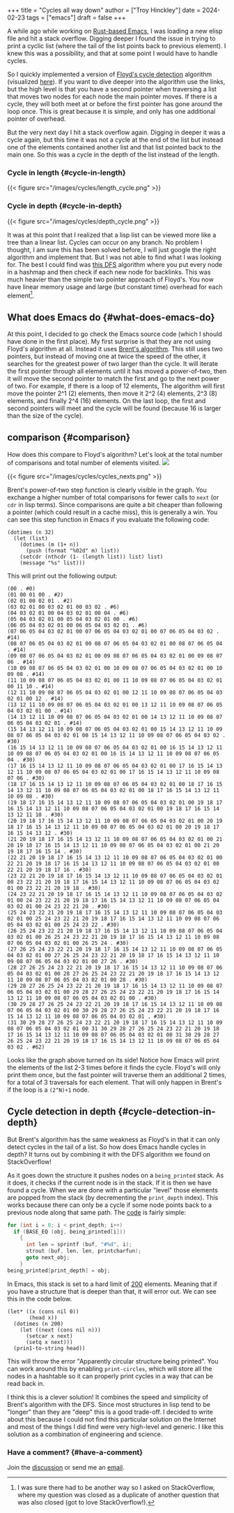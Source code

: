 +++
title = "Cycles all way down"
author = ["Troy Hinckley"]
date = 2024-02-23
tags = ["emacs"]
draft = false
+++

A while ago while working on [Rust-based Emacs](https://github.com/CeleritasCelery/rune), I was loading a new elisp file and hit a stack overflow. Digging deeper I found the issue in trying to print a cyclic list (where the tail of the list points back to previous element). I knew this was a possibility, and that at some point I would have to handle cycles.

So I quickly implemented a version of [Floyd's cycle detection](https://en.wikipedia.org/wiki/Cycle_detection#Floyd's_tortoise_and_hare) algorithm (visualized [here](https://visualgo.net/en/cyclefinding)). If you want to dive deeper into the algorithm use the links, but the high level is that you have a second pointer when traversing a list that moves two nodes for each node the main pointer moves. If there is a cycle, they will both meet at or before the first pointer has gone around the loop once. This is great because it is simple, and only has one additional pointer of overhead.

But the very next day I hit a stack overflow again. Digging in deeper it was a cycle again, but this time it was not a cycle at the end of the list but instead one of the elements contained another list and that list pointed back to the main one. So this was a cycle in the depth of the list instead of the length.


### Cycle in length {#cycle-in-length}

{{< figure src="/images/cycles/length_cycle.png" >}}


### Cycle in depth {#cycle-in-depth}

{{< figure src="/images/cycles/depth_cycle.png" >}}

It was at this point that I realized that a lisp list can be viewed more like a tree than a linear list. Cycles can occur on any branch. No problem I thought, I am sure this has been solved before, I will just google the right algorithm and implement that. But I was not able to find what I was looking for. The best I could find was [this DFS](https://stackoverflow.com/questions/19113189/detecting-cycles-in-a-graph-using-dfs-2-different-approaches-and-whats-the-dif) algorithm where you put every node in a hashmap and then check if each new node for backlinks. This was much heavier than the simple two pointer approach of Floyd's. You now have linear memory usage and large (but constant time) overhead for each element[^fn:1].


## What does Emacs do {#what-does-emacs-do}

At this point, I decided to go check the Emacs source code (which I should have done in the first place). My first surprise is that they are not using Floyd's algorithm at all. Instead it uses [Brent's algorithm](https://en.wikipedia.org/wiki/Cycle_detection#Brent's_algorithm). This still uses two pointers, but instead of moving one at twice the speed of the other, it searches for the greatest power of two larger than the cycle. It will iterate the first pointer through all elements until it has moved a power-of-two, then it will move the second pointer to match the first and go to the next power of two. For example, if there is a loop of 12 elements, The algorithm will first move the pointer 2^1 (2) elements, then move it 2^2 (4) elements, 2^3 (8) elements, and finally 2^4 (16) elements. On the last loop, the first and second pointers will meet and the cycle will be found (because 16 is larger than the size of the cycle).


## comparison {#comparison}

How does this compare to Floyd's algorithm? Let's look at the total number of comparisons and total number of elements visited.
![](/images/cycles/cycles_comparisons.png)

{{< figure src="/images/cycles/cycles_nexts.png" >}}

Brent's power-of-two step function is clearly visible in the graph. You exchange a higher number of total comparisons for fewer calls to `next` (or `cdr` in lisp terms). Since comparisons are quite a bit cheaper than following a pointer (which could result in a cache miss), this is generally a win. You can see this step function in Emacs if you evaluate the following code:

```emacs-lisp
(dotimes (n 32)
  (let (list)
    (dotimes (m (1+ n))
      (push (format "%02d" m) list))
    (setcdr (nthcdr (1- (length list)) list) list)
    (message "%s" list)))
```

This will print out the following output:

```nil
(00 . #0)
(01 00 01 00 . #2)
(02 01 00 02 01 . #2)
(03 02 01 00 03 02 01 00 03 02 . #6)
(04 03 02 01 00 04 03 02 01 00 04 . #6)
(05 04 03 02 01 00 05 04 03 02 01 00 . #6)
(06 05 04 03 02 01 00 06 05 04 03 02 01 . #6)
(07 06 05 04 03 02 01 00 07 06 05 04 03 02 01 00 07 06 05 04 03 02 . #14)
(08 07 06 05 04 03 02 01 00 08 07 06 05 04 03 02 01 00 08 07 06 05 04 . #14)
(09 08 07 06 05 04 03 02 01 00 09 08 07 06 05 04 03 02 01 00 09 08 07 06 . #14)
(10 09 08 07 06 05 04 03 02 01 00 10 09 08 07 06 05 04 03 02 01 00 10 09 08 . #14)
(11 10 09 08 07 06 05 04 03 02 01 00 11 10 09 08 07 06 05 04 03 02 01 00 11 10 . #14)
(12 11 10 09 08 07 06 05 04 03 02 01 00 12 11 10 09 08 07 06 05 04 03 02 01 00 12 . #14)
(13 12 11 10 09 08 07 06 05 04 03 02 01 00 13 12 11 10 09 08 07 06 05 04 03 02 01 00 . #14)
(14 13 12 11 10 09 08 07 06 05 04 03 02 01 00 14 13 12 11 10 09 08 07 06 05 04 03 02 01 . #14)
(15 14 13 12 11 10 09 08 07 06 05 04 03 02 01 00 15 14 13 12 11 10 09 08 07 06 05 04 03 02 01 00 15 14 13 12 11 10 09 08 07 06 05 04 03 02 . #30)
(16 15 14 13 12 11 10 09 08 07 06 05 04 03 02 01 00 16 15 14 13 12 11 10 09 08 07 06 05 04 03 02 01 00 16 15 14 13 12 11 10 09 08 07 06 05 04 . #30)
(17 16 15 14 13 12 11 10 09 08 07 06 05 04 03 02 01 00 17 16 15 14 13 12 11 10 09 08 07 06 05 04 03 02 01 00 17 16 15 14 13 12 11 10 09 08 07 06 . #30)
(18 17 16 15 14 13 12 11 10 09 08 07 06 05 04 03 02 01 00 18 17 16 15 14 13 12 11 10 09 08 07 06 05 04 03 02 01 00 18 17 16 15 14 13 12 11 10 09 08 . #30)
(19 18 17 16 15 14 13 12 11 10 09 08 07 06 05 04 03 02 01 00 19 18 17 16 15 14 13 12 11 10 09 08 07 06 05 04 03 02 01 00 19 18 17 16 15 14 13 12 11 10 . #30)
(20 19 18 17 16 15 14 13 12 11 10 09 08 07 06 05 04 03 02 01 00 20 19 18 17 16 15 14 13 12 11 10 09 08 07 06 05 04 03 02 01 00 20 19 18 17 16 15 14 13 12 . #30)
(21 20 19 18 17 16 15 14 13 12 11 10 09 08 07 06 05 04 03 02 01 00 21 20 19 18 17 16 15 14 13 12 11 10 09 08 07 06 05 04 03 02 01 00 21 20 19 18 17 16 15 14 . #30)
(22 21 20 19 18 17 16 15 14 13 12 11 10 09 08 07 06 05 04 03 02 01 00 22 21 20 19 18 17 16 15 14 13 12 11 10 09 08 07 06 05 04 03 02 01 00 22 21 20 19 18 17 16 . #30)
(23 22 21 20 19 18 17 16 15 14 13 12 11 10 09 08 07 06 05 04 03 02 01 00 23 22 21 20 19 18 17 16 15 14 13 12 11 10 09 08 07 06 05 04 03 02 01 00 23 22 21 20 19 18 . #30)
(24 23 22 21 20 19 18 17 16 15 14 13 12 11 10 09 08 07 06 05 04 03 02 01 00 24 23 22 21 20 19 18 17 16 15 14 13 12 11 10 09 08 07 06 05 04 03 02 01 00 24 23 22 21 20 . #30)
(25 24 23 22 21 20 19 18 17 16 15 14 13 12 11 10 09 08 07 06 05 04 03 02 01 00 25 24 23 22 21 20 19 18 17 16 15 14 13 12 11 10 09 08 07 06 05 04 03 02 01 00 25 24 23 22 . #30)
(26 25 24 23 22 21 20 19 18 17 16 15 14 13 12 11 10 09 08 07 06 05 04 03 02 01 00 26 25 24 23 22 21 20 19 18 17 16 15 14 13 12 11 10 09 08 07 06 05 04 03 02 01 00 26 25 24 . #30)
(27 26 25 24 23 22 21 20 19 18 17 16 15 14 13 12 11 10 09 08 07 06 05 04 03 02 01 00 27 26 25 24 23 22 21 20 19 18 17 16 15 14 13 12 11 10 09 08 07 06 05 04 03 02 01 00 27 26 . #30)
(28 27 26 25 24 23 22 21 20 19 18 17 16 15 14 13 12 11 10 09 08 07 06 05 04 03 02 01 00 28 27 26 25 24 23 22 21 20 19 18 17 16 15 14 13 12 11 10 09 08 07 06 05 04 03 02 01 00 28 . #30)
(29 28 27 26 25 24 23 22 21 20 19 18 17 16 15 14 13 12 11 10 09 08 07 06 05 04 03 02 01 00 29 28 27 26 25 24 23 22 21 20 19 18 17 16 15 14 13 12 11 10 09 08 07 06 05 04 03 02 01 00 . #30)
(30 29 28 27 26 25 24 23 22 21 20 19 18 17 16 15 14 13 12 11 10 09 08 07 06 05 04 03 02 01 00 30 29 28 27 26 25 24 23 22 21 20 19 18 17 16 15 14 13 12 11 10 09 08 07 06 05 04 03 02 01 . #30)
(31 30 29 28 27 26 25 24 23 22 21 20 19 18 17 16 15 14 13 12 11 10 09 08 07 06 05 04 03 02 01 00 31 30 29 28 27 26 25 24 23 22 21 20 19 18 17 16 15 14 13 12 11 10 09 08 07 06 05 04 03 02 01 00 31 30 29 28 27 26 25 24 23 22 21 20 19 18 17 16 15 14 13 12 11 10 09 08 07 06 05 04 03 02 . #62)
```

Looks like the graph above turned on its side! Notice how Emacs will print the elements of the list 2-3 times before it finds the cycle. Floyd's will only print them once, but the fast pointer will traverse them an additional 2 times, for a total of 3 traversals for each element. That will only happen in Brent's if the loop is a `(2^N)+1` node.


## Cycle detection in depth {#cycle-detection-in-depth}

But Brent's algorithm has the same weakness as Floyd's in that it can only detect cycles in the tail of a list. So how does Emacs handle cycles in depth? It turns out by combining it with the DFS algorithm we found on StackOverflow!

As it goes down the structure it pushes nodes on a `being_printed` stack. As it does, it checks if the current node is in the stack. If it is then we have found a cycle. When we are done with a particular "level"  those elements are popped from the stack (by decrementing the `print_depth` index). This works because there can only be a cycle if some node points back to a previous node along that same path. The [code](https://git.savannah.gnu.org/cgit/emacs.git/tree/src/print.c#n2236) is fairly simple:

```c
for (int i = 0; i < print_depth; i++)
  if (BASE_EQ (obj, being_printed[i]))
    {
      int len = sprintf (buf, "#%d", i);
      strout (buf, len, len, printcharfun);
      goto next_obj;
    }
being_printed[print_depth] = obj;
```

In Emacs, this stack is set to a hard limit of [200](https://git.savannah.gnu.org/cgit/emacs.git/tree/src/print.c#n63) elements. Meaning that if you have a structure that is deeper than that, it will error out. We can see this in the code below.

```emacs-lisp
(let* ((x (cons nil 0))
       (head x))
  (dotimes (n 200)
    (let ((next (cons nil n)))
      (setcar x next)
      (setq x next)))
  (prin1-to-string head))
```

This will throw the error "Apparently circular structure being printed". You can work around this by enabling `print-circles`, which will store all the nodes in a hashtable so it can properly print cycles in a way that can be read back in.

I think this is a clever solution! It combines the speed and simplicity of Brent's algorithm with the DFS. Since most structures in lisp tend to be "longer" than they are "deep" this is a good trade-off. I decided to write about this because I could not find this particular solution on the Internet and most of the things I did find were very high-level and generic. I like this solution as a combination of engineering and science.


### Have a comment? {#have-a-comment}

Join the [discussion](https://discu.eu/?q=https%3A%2F%2Fcoredumped.dev%2F2024%2F02%2F23%2Fcycles-all-way-down%2F&submit_title=Cycles%20all%20way%20down%20%E2%80%A2%20Core%20Dumped) or send me an [email](mailto:troy.hinckley@dabrev.com).

[^fn:1]: I was sure there had to be another way so I asked on StackOverflow, where my question was closed as a duplicate of another question that was also closed (got to love StackOverflow!).